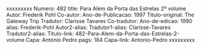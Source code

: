 xxxxxxxxx
Numero: 482
title: Para Além da Porta das Estrelas 2º volume
Autor: Frederik Pohl
Co-autor: 
Ano-de-Publicacao: 1997
Titulo-original: The Gateway Trip
Tradutor: Clarisse Tavares
Co-tradutor: 
Ano-de-edicao: 1990
alias: Frederik-Pohl
Autor2-alias: 
Tradutor1-alias: Clarisse-Tavares
Tradutor2-alias: 
Titulo-link: 482-Para-Alem-da-Porta-das-Estrelas-2-volume
Capa: António Pedro
pags: 184
Capa-link: Antonio-Pedro
xxxxxxxxx